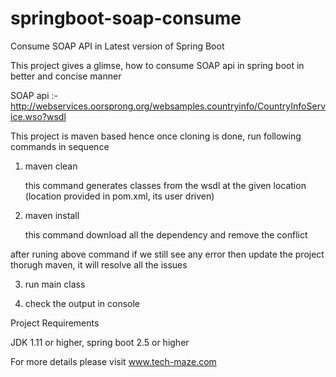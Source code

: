 # springboot-soap-consume
Consume SOAP API in Latest version of Spring Boot

This project gives a glimse, how to consume SOAP api in spring boot in better and concise manner

SOAP api :- http://webservices.oorsprong.org/websamples.countryinfo/CountryInfoService.wso?wsdl

This project is maven based hence once cloning is done, run following commands in sequence 

1. maven clean

   this command generates classes from the wsdl at the given location (location provided in pom.xml, its user driven)
   
2. maven install

   this command download all the dependency and remove the conflict
   
after runing above command if we still see any error then update the project thorugh maven, it will resolve all the issues

3. run main class

4. check the output in console


Project Requirements

JDK 1.11 or higher, spring boot 2.5 or higher

For more details please visit www.tech-maze.com


